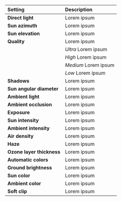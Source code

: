 | Setting                   | Description          |
| :------------------------ | :------------------- |
| **Direct light**          | Lorem ipsum          |
| **Sun azimuth**           | Lorem ipsum          |
| **Sun elevation**         | Lorem ipsum          |
| **Quality**               | Lorem ipsum          |
|                           | *Ultra* Lorem ipsum  |
|                           | *High* Lorem ipsum   |
|                           | *Medium* Lorem ipsum |
|                           | *Low* Lorem ipsum    |
| **Shadows**               | Lorem ipsum          |
| **Sun angular diameter**  | Lorem ipsum          |
| **Ambient light**         | Lorem ipsum          |
| **Ambient occlusion**     | Lorem ipsum          |
| **Exposure**              | Lorem ipsum          |
| **Sun intensity**         | Lorem ipsum          |
| **Ambient intensity**     | Lorem ipsum          |
| **Air density**           | Lorem ipsum          |
| **Haze**                  | Lorem ipsum          |
| **Ozone layer thickness** | Lorem ipsum          |
| **Automatic colors**      | Lorem ipsum          |
| **Ground brightness**     | Lorem ipsum          |
| **Sun color**             | Lorem ipsum          |
| **Ambient color**         | Lorem ipsum          |
| **Soft clip**             | Lorem ipsum          |
